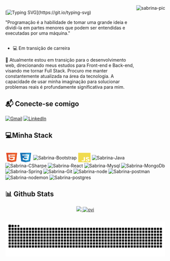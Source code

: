<a href="https://picasion.com/">
  <img align="right" alt="sabrina-pic" height="250" src="https://i.picasion.com/pic92/80a41bb073b69e154768bab86936a603.gif"></a>

[![Typing SVG](https://readme-typing-svg.demolab.com?font=Fira+Code&weight=600&size=25&pause=1000&color=BB00B4&random=false&width=435&height=40&lines=Ol%C3%A1%2C+eu+sou+a+Sabrina!)](https://git.io/typing-svg)

"Programação é a habilidade de tomar uma grande ideia e dividi-la em partes menores que podem ser entendidas e executadas por uma máquina." 

##

- 💻 Em transição de carreira

👋 Atualmente estou em transição para o desenvolvimento web, direcionando meus estudos para Front-end e Back-end, visando me tornar Full Stack. Procuro me manter constantemente atualizada na área da tecnologia. A capacidade de usar minha imaginação para solucionar problemas reais é profundamente significativa para mim.
  
##

## 📬 Conecte-se comigo

[![Gmail](https://img.shields.io/badge/Email-000?style=for-the-badge&logo=gmail&logoColor=FF00F6&color:FFF)](mailto:sabrinanovaes96@gmail.com)
[![LinkedIn](https://img.shields.io/badge/LinkedIn-000?style=for-the-badge&logo=linkedin&logoColor=FF00F6&color:FFF)](https://www.linkedin.com/in/sabrina-novaes-desenvolvedora-full-stack/)

##

## :computer:Minha Stack
<div style="display: inline-block"><br>
  <img align="center" alt="sabrina-HTML" height="30" width="40" src="https://raw.githubusercontent.com/devicons/devicon/master/icons/html5/html5-original.svg"/>
  <img align="center" alt="sabrina-CSS" height="30" width="40" src="https://raw.githubusercontent.com/devicons/devicon/master/icons/css3/css3-original.svg"/>
   <img align="center" alt="Sabrina-Bootstrap" height="30" width="40" src="https://cdn.jsdelivr.net/gh/devicons/devicon/icons/bootstrap/bootstrap-original.svg"/>
   <img align="center" alt="Sabrina-Js" height="30" width="40" src="https://raw.githubusercontent.com/devicons/devicon/master/icons/javascript/javascript-plain.svg"/>
   <img align="center" alt="Sabrina-Java" height="50" width="40" src="https://cdn.jsdelivr.net/gh/devicons/devicon/icons/java/java-original-wordmark.svg" />
   <img align="center" alt="Sabrina-CSharpe" height="30" width="40" src="https://cdn.jsdelivr.net/gh/devicons/devicon/icons/csharp/csharp-original.svg" />
   <img align="center" alt="Sabrina-React" height="30" width="40" src="https://cdn.jsdelivr.net/gh/devicons/devicon/icons/react/react-original.svg" />
   <img align="center" alt="Sabrina-Mysql" height="30" width="40" src="https://cdn.jsdelivr.net/gh/devicons/devicon/icons/mysql/mysql-original.svg" />
   <img align="center" alt="Sabrina-MongoDb" height="30" width="40" src="https://cdn.jsdelivr.net/gh/devicons/devicon/icons/mongodb/mongodb-original.svg" />
   <img align="center" alt="Sabrina-Spring" height="30" width="40" src="https://cdn.jsdelivr.net/gh/devicons/devicon/icons/spring/spring-original.svg" />
   <img align="center" alt="Sabrina-Git" height="30" width="40" src="https://cdn.jsdelivr.net/gh/devicons/devicon@latest/icons/git/git-original.svg" />
   <img align="center" alt="Sabrina-node" height="30" width="40" src="https://cdn.jsdelivr.net/gh/devicons/devicon@latest/icons/nodejs/nodejs-original.svg" />
   <img align="center" alt="Sabrina-postman" height="30" width="40" src="https://cdn.jsdelivr.net/gh/devicons/devicon@latest/icons/postman/postman-original.svg" />    
   <img align="center" alt="Sabrina-nodemon" height="30" width="40" src="https://cdn.jsdelivr.net/gh/devicons/devicon@latest/icons/nodemon/nodemon-plain.svg" />
   <img align="center" alt="Sabrina-postgres" height="30" width="40" src="https://cdn.jsdelivr.net/gh/devicons/devicon@latest/icons/postgresql/postgresql-plain.svg" />
 </div>

 ## 

## 📊 Github Stats
<div align="center">
  <a href="https://github.com/SabrinaNovaes">
  <img height="180em" src="https://github-readme-stats.vercel.app/api?username=SabrinaNovaes&theme=transparent&bg_color=000&border_color=30A3DC&show_icons=true&icon_color=30A3DC&title_color=E94D5F&text_color=FFF&locale=pt-br"/>
  <img height="180em" src="https://github-readme-stats.vercel.app/api/top-langs?username=SabrinaNovaes&show_icons=true&icon_color=30A3DC&title_color=E94D5F&text_color=FFF&locale=pt-br&layout=compact&theme=transparent&bg_color=000&border_color=30A3DC" alt="ovi" />
</div>
  
##

<div align="center">

 <picture>
  <source media="(prefers-color-scheme: dark)" srcset="https://raw.githubusercontent.com/SabrinaNovaes/SabrinaNovaes/output/github-contribution-grid-snake-dark.svg">
  <source media="(prefers-color-scheme: light)" srcset="https://raw.githubusercontent.com/SabrinaNovaes/SabrinaNovaes/output/github-contribution-grid-snake.svg">
  <img alt="github contribution grid snake animation" src="https://raw.githubusercontent.com/SabrinaNovaes/SabrinaNovaes/output/github-contribution-grid-snake.svg">
</picture>
<br><br>
  
</div>

